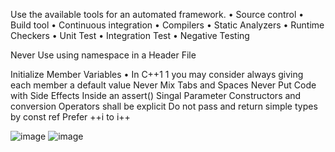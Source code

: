 Use the available tools for an automated framework.
	• Source control
	• Build tool
	• Continuous integration
	• Compilers
	• Static Analyzers
	• Runtime Checkers
	• Unit Test
	• Integration Test
	• Negative Testing

Never Use using namespace in a Header File

Initialize Member Variables
	• In C++1 1 you may consider always giving each member	a default value
Never Mix Tabs  and Spaces
Never Put Code	 with Side Effects Inside an assert()
Singal Parameter Constructors and conversion Operators shall be explicit
Do not pass and return simple types by const ref
Prefer ++i to i++

![image](https://user-images.githubusercontent.com/17861461/157869074-b7bd94e6-9588-44cf-9fbd-ab1200081acd.png)
![image](https://user-images.githubusercontent.com/17861461/157869091-a40f93ef-c6c4-47c3-bbe4-dbcf7a9821da.png)

